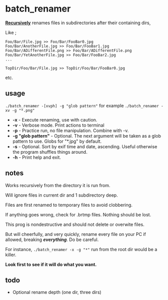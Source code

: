 # batch_renamer

**<ins>Recursively</ins>** renames files in subdirectories after their containing dirs,

Like ;

```
Foo/Bar/File.jpg >> Foo/Bar/FooBar0.jpg
Foo/Bar/AnotherFile.jpg >> Foo/Bar/FooBar1.jpg
Foo/Bar/ADifferentFile.png >> Foo/Bar/ADifferentFile.png
Foo/Bar/YetAnotherFile.jpg >> Foo/Bar/FooBar2.jpg
...

TopDir/Foo/Bar/File.jpg >> TopDir/Foo/Bar/FooBar0.jpg 
```
etc.


## usage

`./batch_renamer -[xvph] -g "glob pattern"`
for example
`./batch_renamer -xv -g "*.png"`

* **-x**                - Execute renaming, use with caution.
* **-v**                - Verbose mode. Print actions to terminal
* **-p**                - Practice run, no file manipulation. Combine with -v.
* **-g "glob pattern"** - Optional. The next argument will be taken as a glob pattern to use. Globs for "*.jpg" by default.
* **-s**                - Optional. Sort by exif time and date, ascending. Useful otherwise the program shuffles things around.
* **-h**                - Print help and exit.

## notes

Works recursively from the directory it is run from.

Will ignore files in current dir and 1 subdirectory deep.

Files are first renamed to temporary files to avoid clobbering. 

If anything goes wrong, check for .brtmp files. Nothing should be lost.

This prog is nondestructive and should not delete or overwite files.

But will cheerfully, and very quickly, rename every file on your PC if allowed, breaking ***everything***. Do be careful.

For instance, `./batch_renamer -x -g "*"` run from the root dir would be a killer.

**Look first to see if it will do what you want.**

## todo 
* Optional rename depth (one dir, three dirs) 